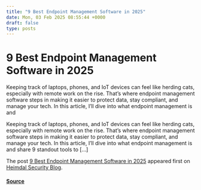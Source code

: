 ```yaml
---
title: "9 Best Endpoint Management Software in 2025"
date: Mon, 03 Feb 2025 08:55:44 +0000
draft: false
type: posts
---
```

# 9 Best Endpoint Management Software in 2025





Keeping track of laptops, phones, and IoT devices can feel like herding cats, especially with remote work on the rise. That’s where endpoint management software steps in making it easier to protect data, stay compliant, and manage your tech. In this article, I’ll dive into what endpoint management is and

Keeping track of laptops, phones, and IoT devices can feel like herding cats, especially with remote work on the rise. That’s where endpoint management software steps in making it easier to protect data, stay compliant, and manage your tech. In this article, I’ll dive into what endpoint management is and share 9 standout tools to \[…\]

The post [9 Best Endpoint Management Software in 2025](https://heimdalsecurity.com/blog/endpoint-management-software/) appeared first on [Heimdal Security Blog](https://heimdalsecurity.com/blog).

#### [Source](https://heimdalsecurity.com/blog/endpoint-management-software/)

